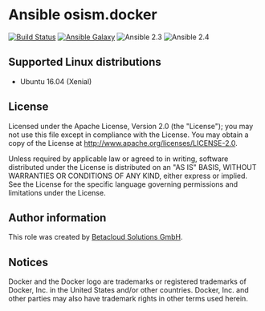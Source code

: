 # Ansible osism.docker

[![Build Status](https://travis-ci.org/osism/ansible-docker.svg?branch=master)](https://travis-ci.org/osism/ansible-docker)
[![Ansible Galaxy](https://img.shields.io/badge/Ansible%20Galaxy-osism.docker-blue.svg)](https://galaxy.ansible.com/osism/docker/)
![Ansible 2.3](https://img.shields.io/badge/Ansible-2.3-green.png?style=flat)
![Ansible 2.4](https://img.shields.io/badge/Ansible-2.4-green.png?style=flat)

Supported Linux distributions
-----------------------------

* Ubuntu 16.04 (Xenial)

License
-------

Licensed under the Apache License, Version 2.0 (the "License");
you may not use this file except in compliance with the License.
You may obtain a copy of the License at http://www.apache.org/licenses/LICENSE-2.0.

Unless required by applicable law or agreed to in writing, software
distributed under the License is distributed on an "AS IS" BASIS,
WITHOUT WARRANTIES OR CONDITIONS OF ANY KIND, either express or implied.
See the License for the specific language governing permissions and
limitations under the License.

Author information
------------------

This role was created by [Betacloud Solutions GmbH](https://betacloud-solutions.de).

Notices
-------

Docker and the Docker logo are trademarks or registered trademarks of Docker, Inc. in the
United States and/or other countries. Docker, Inc. and other parties may also have trademark
rights in other terms used herein.

